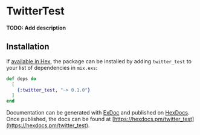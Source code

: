 # TwitterTest

**TODO: Add description**

## Installation

If [available in Hex](https://hex.pm/docs/publish), the package can be installed
by adding `twitter_test` to your list of dependencies in `mix.exs`:

```elixir
def deps do
  [
    {:twitter_test, "~> 0.1.0"}
  ]
end
```

Documentation can be generated with [ExDoc](https://github.com/elixir-lang/ex_doc)
and published on [HexDocs](https://hexdocs.pm). Once published, the docs can
be found at [https://hexdocs.pm/twitter_test](https://hexdocs.pm/twitter_test).

